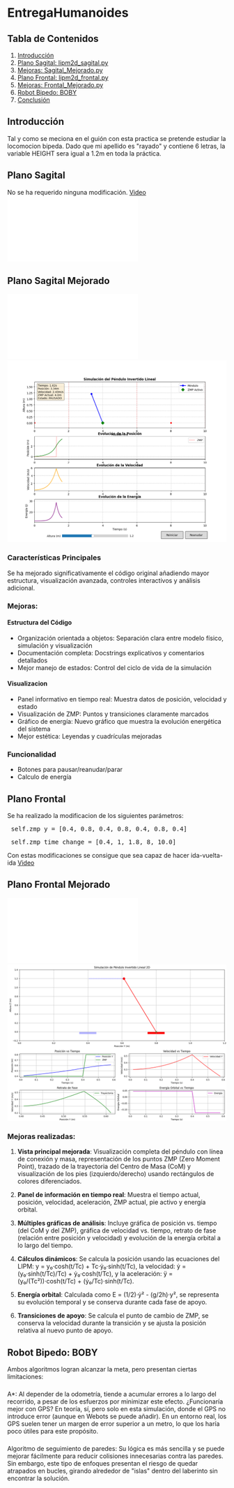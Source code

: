 # EntregaHumanoides
## Tabla de Contenidos
1. [Introducción](#Introduccion)
2. [Plano Sagital: lipm2d_sagital.py](#S)
5. [Mejoras: Sagital_Mejorado.py](#MS)
3. [Plano Frontal: lipm2d_frontal.py](#F)
4. [Mejoras: Frontal_Mejorado.py](#MF)
6. [Robot Bipedo: BOBY ](#BOB)
7. [Conclusión](#i4)

## Introducción <a name="Introduccion"></a>
Tal y como se meciona en el guión con esta practica se pretende estudiar la locomocion bipeda. Dado que mi apellido es "rayado" y contiene 6 letras, la variable HEIGHT sera igual a 1.2m en toda la práctica.  

## Plano Sagital <a name="S"></a>
No se ha requerido ninguna modificación.
[Video](https://youtu.be/t9dBL4-J16M)
![Archivo](lipm2d_sagital.py)

## Plano Sagital Mejorado <a name="MS"></a>
![Archivo](Sagital_Mejorado.py)
![Captura](Imagenes/Sagital.png)
### Características Principales
Se ha mejorado significativamente el código original añadiendo mayor estructura, visualización avanzada, controles interactivos y análisis adicional.
### Mejoras:
#### Estructura del Código
- Organización orientada a objetos: Separación clara entre modelo físico, simulación y visualización
- Documentación completa: Docstrings explicativos y comentarios detallados
- Mejor manejo de estados: Control del ciclo de vida de la simulación
#### Visualizacion 
- Panel informativo en tiempo real: Muestra datos de posición, velocidad y estado
- Visualización de ZMP: Puntos y transiciones claramente marcados
- Gráfico de energía: Nuevo gráfico que muestra la evolución energética del sistema
- Mejor estética: Leyendas y cuadrículas mejoradas
### Funcionalidad
- Botones para pausar/reanudar/parar
- Calculo de energía 

## Plano Frontal <a name="F"></a>
Se ha realizado la modificacion de los siguientes parámetros:
<pre> self.zmp_y = [0.4, 0.8, 0.4, 0.8, 0.4, 0.8, 0.4] </code></pre>
<pre> self.zmp_time_change = [0.4, 1, 1.8, 8, 10.0] </code></pre>

Con estas modificaciones se consigue que sea capaz de hacer ida-vuelta-ida
[Video](https://youtu.be/FZKNNdqZmL8)

## Plano Frontal Mejorado <a name="MF"></a>
![Archivo](Frontal_Mejorado.py)
![Captura](Imagenes/Frontal.png)

### Mejoras realizadas:
<ol class="marker:text-textOff list-decimal">
<li>
<p class="my-0"><strong>Vista principal mejorada</strong>: Visualización completa del péndulo con línea de conexión y masa, representación de los puntos ZMP (Zero Moment Point), trazado de la trayectoria del Centro de Masa (CoM) y visualización de los pies (izquierdo/derecho) usando rectángulos de colores diferenciados.</p>
</li>
<li>
<p class="my-0"><strong>Panel de información en tiempo real</strong>: Muestra el tiempo actual, posición, velocidad, aceleración, ZMP actual, pie activo y energía orbital.</p>
</li>
<li>
<p class="my-0"><strong>Múltiples gráficas de análisis</strong>: Incluye gráfica de posición vs. tiempo (del CoM y del ZMP), gráfica de velocidad vs. tiempo, retrato de fase (relación entre posición y velocidad) y evolución de la energía orbital a lo largo del tiempo.</p>
</li>
<li>
<p class="my-0"><strong>Cálculos dinámicos</strong>: Se calcula la posición usando las ecuaciones del LIPM: y = y₀·cosh(t/Tc) + Tc·ẏ₀·sinh(t/Tc), la velocidad: ẏ = (y₀·sinh(t/Tc)/Tc) + ẏ₀·cosh(t/Tc), y la aceleración: ÿ = (y₀/(Tc²))·cosh(t/Tc) + (ẏ₀/Tc)·sinh(t/Tc).</p>
</li>
<li>
<p class="my-0"><strong>Energía orbital</strong>: Calculada como E = (1/2)·ẏ² - (g/2h)·y², se representa su evolución temporal y se conserva durante cada fase de apoyo.</p>
</li>
<li>
<p class="my-0"><strong>Transiciones de apoyo</strong>: Se calcula el punto de cambio de ZMP, se conserva la velocidad durante la transición y se ajusta la posición relativa al nuevo punto de apoyo.</p>
</li>
</ol>

## Robot Bipedo: BOBY <a name="BOB"></a>

Ambos algoritmos logran alcanzar la meta, pero presentan ciertas limitaciones:
### 
A*: Al depender de la odometría, tiende a acumular errores a lo largo del recorrido, a pesar de los esfuerzos por minimizar este efecto. ¿Funcionaría mejor con GPS? En teoría, sí, pero solo en esta simulación, donde el GPS no introduce error (aunque en Webots se puede añadir). En un entorno real, los GPS suelen tener un margen de error superior a un metro, lo que los haría poco útiles para este propósito.
### 
Algoritmo de seguimiento de paredes: Su lógica es más sencilla y se puede mejorar fácilmente para reducir colisiones innecesarias contra las paredes. Sin embargo, este tipo de enfoques presentan el riesgo de quedar atrapados en bucles, girando alrededor de "islas" dentro del laberinto sin encontrar la solución.

